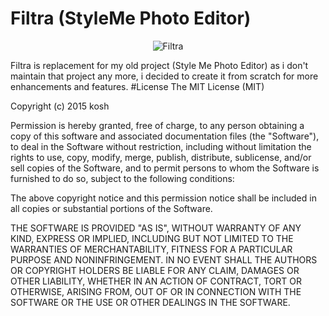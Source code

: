 # Filtra (StyleMe Photo Editor)
<p align="center">
  <img src="https://github.com/k0shk0sh/Filtra-StyleMe-/blob/master/art/sample.png" alt="Filtra" />
</p>
Filtra is replacement for my old project (Style Me Photo Editor) as i don't maintain that project any more, i decided to create it from scratch for more enhancements and features.  
#License
The MIT License (MIT)

Copyright (c) 2015 kosh

Permission is hereby granted, free of charge, to any person obtaining a copy
of this software and associated documentation files (the "Software"), to deal
in the Software without restriction, including without limitation the rights
to use, copy, modify, merge, publish, distribute, sublicense, and/or sell
copies of the Software, and to permit persons to whom the Software is
furnished to do so, subject to the following conditions:

The above copyright notice and this permission notice shall be included in all
copies or substantial portions of the Software.

THE SOFTWARE IS PROVIDED "AS IS", WITHOUT WARRANTY OF ANY KIND, EXPRESS OR
IMPLIED, INCLUDING BUT NOT LIMITED TO THE WARRANTIES OF MERCHANTABILITY,
FITNESS FOR A PARTICULAR PURPOSE AND NONINFRINGEMENT. IN NO EVENT SHALL THE
AUTHORS OR COPYRIGHT HOLDERS BE LIABLE FOR ANY CLAIM, DAMAGES OR OTHER
LIABILITY, WHETHER IN AN ACTION OF CONTRACT, TORT OR OTHERWISE, ARISING FROM,
OUT OF OR IN CONNECTION WITH THE SOFTWARE OR THE USE OR OTHER DEALINGS IN THE
SOFTWARE.